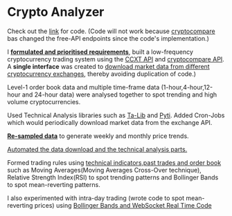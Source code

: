 # Crypto Analyzer 
Check out the [link](https://nbviewer.jupyter.org/github/ankit-a-aggarwal/crypto-analysis/blob/master/notebooks/CryptoAnalysis_1.0_D.ipynb )  for code. (Code will not work because [cryptocompare](cryptocompare.com) bas changed the free-API endpoints since the code's implementation.)


I [**formulated and prioritised requirements**](https://nbviewer.jupyter.org/github/ankit-a-aggarwal/crypto-analysis/blob/master/notebooks/CryptoAnalysis_1.0_D.ipynb#TO-DO:), built a low-frequency cryptocurrency trading system using the [CCXT API](https://github.com/ccxt/ccxt) and [cryptocompare API](https://min-api.cryptocompare.com/). 
A **single interface** was created to [download market data from different cryptocurrency exchanges](https://nbviewer.jupyter.org/github/ankit-a-aggarwal/crypto-analysis/blob/master/notebooks/CryptoAnalysis_1.0_D.ipynb#TO-DO:), thereby avoiding duplication of code.)

Level-1 order book data and multiple time-frame data
(1-hour,4-hour,12-hour and 24-hour data) were analysed together to spot trending and high volume cryptocurrencies. 

Used Technical Analysis libraries such as [Ta-Lib](https://mrjbq7.github.io/ta-lib/doc_index.html) and [Pyti](https://github.com/kylejusticemagnuson/pyti/tree/master/pyti). 
Added Cron-Jobs which would periodically download market data from the exchange API. 

[**Re-sampled data**](https://nbviewer.jupyter.org/github/ankit-a-aggarwal/crypto-analysis/blob/master/notebooks/CryptoAnalysis_1.0_D.ipynb#Resample-high-frequency-data(1m,15m,etc)-to-low-frequncy-data(1day,1week,1month,etc)) to generate weekly and monthly price trends. 

[Automated the data download and the technical analysis parts.](https://nbviewer.jupyter.org/github/ankit-a-aggarwal/crypto-analysis/blob/master/notebooks/CryptoAnalysis_1.0_D.ipynb#Since-Crypto-Markets-are-24-hours,-the-current-candle-may-be-incomplete,until-the-candle-is-closed.-So-delete-the-last-row-for-each-coin-exchange-time_period-combination-and-download-OHLCV-data-from-the-last-row-in-the-CSV/table-after-deletion-to-the-current-timestamp.)

Formed trading rules using [technical indicators,past trades and order book](https://nbviewer.jupyter.org/github/ankit-a-aggarwal/crypto-analysis/blob/master/notebooks/Order_Book_and_Past_Trade_Analysis_D.ipynb) such as Moving Averages(Moving Averages Cross-Over technique), Relative Strength Index(RSI) to spot trending patterns and Bollinger Bands to spot mean-reverting patterns.

I also experimented with intra-day trading (wrote code to spot mean-reverting prices) using [Bollinger Bands and WebSocket Real Time Code](https://nbviewer.jupyter.org/github/ankit-a-aggarwal/crypto-analysis/blob/master/notebooks/BTC_USD_Streaming_D.ipynb?flush_cache=true)

